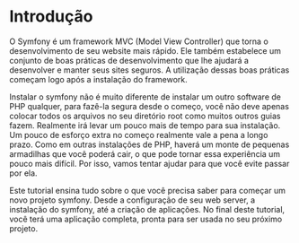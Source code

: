 Introdução
============

O Symfony é um framework MVC (Model View Controller) que torna o desenvolvimento
de seu website mais rápido. Ele também estabelece um conjunto de boas práticas 
de desenvolvimento que lhe ajudará a desenvolver e manter seus sites seguros. A utilização
dessas boas	práticas começam logo após a instalação do framework. 

Instalar o symfony não é muito diferente de instalar um outro software de PHP
qualquer,	para fazê-la segura desde o começo, você não deve apenas 
colocar todos os arquivos no seu diretório root como muitos outros
guias fazem. Realmente irá levar um pouco mais de tempo para sua 
instalação. Um pouco de esforço extra no começo realmente vale a pena a 
longo prazo. Como em outras instalações de PHP, haverá um monte de 
pequenas armadilhas que você poderá cair, o que pode tornar essa experiência
um pouco mais difícil. Por isso, vamos tentar ajudar para que você evite passar
por ela.
	
Este tutorial ensina tudo sobre o que você precisa saber para começar um novo
projeto symfony. Desde a configuração de seu web server, a instalação do 
symfony, até a criação de aplicações. No final deste tutorial, você terá
uma aplicação completa, pronta para ser usada no seu próximo projeto.	
